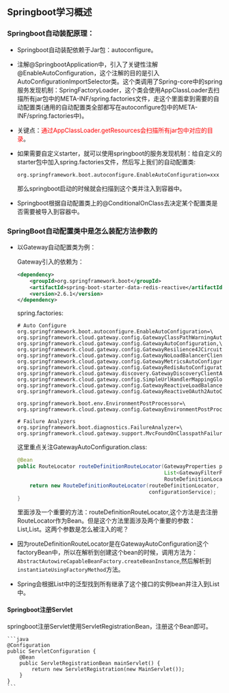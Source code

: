 ## Springboot学习概述

### Springboot自动装配原理：

- Springboot自动装配依赖于Jar包：autoconfigure。

- 注解@SpringbootApplication中，引入了关键性注解@EnableAutoConfiguration，这个注解的目的是引入AutoConfigurationImportSelector类。这个类调用了Spring-core中的spring服务发现机制：SpringFactoryLoader，这个类会使用AppClassLoader去扫描所有jar包中的META-INF/spring.factories文件，走这个里面拿到需要的自动配置类(通用的自动配置类全部都写在autoconfigure包中的META-INF/spring.factories中)。

- 关键点：<font color="red">通过AppClassLoader.getResources会扫描所有jar包中对应的目录</font>。

- 如果需要自定义starter，就可以使用springboot的服务发现机制：给自定义的starter包中加入spring.factories文件，然后写上我们的自动配置类:

  ```properties
  org.springframework.boot.autoconfigure.EnableAutoConfiguration=xxx
  ```

  那么springboot启动的时候就会扫描到这个类并注入到容器中。

- Springboot根据自动配置类上的@ConditionalOnClass去决定某个配置类是否需要被导入到容器中。



### SpringBoot自动配置类中是怎么装配方法参数的

- 以Gateway自动配置类为例：

  Gateway引入的依赖为：

  ```xml
  <dependency>
      <groupId>org.springframework.boot</groupId>
      <artifactId>spring-boot-starter-data-redis-reactive</artifactId>
      <version>2.6.1</version>
  </dependency>
  ```

  spring.factories:

  ```properties
  # Auto Configure
  org.springframework.boot.autoconfigure.EnableAutoConfiguration=\
  org.springframework.cloud.gateway.config.GatewayClassPathWarningAutoConfiguration,\
  org.springframework.cloud.gateway.config.GatewayAutoConfiguration,\
  org.springframework.cloud.gateway.config.GatewayResilience4JCircuitBreakerAutoConfiguration,\
  org.springframework.cloud.gateway.config.GatewayNoLoadBalancerClientAutoConfiguration,\
  org.springframework.cloud.gateway.config.GatewayMetricsAutoConfiguration,\
  org.springframework.cloud.gateway.config.GatewayRedisAutoConfiguration,\
  org.springframework.cloud.gateway.discovery.GatewayDiscoveryClientAutoConfiguration,\
  org.springframework.cloud.gateway.config.SimpleUrlHandlerMappingGlobalCorsAutoConfiguration,\
  org.springframework.cloud.gateway.config.GatewayReactiveLoadBalancerClientAutoConfiguration,\
  org.springframework.cloud.gateway.config.GatewayReactiveOAuth2AutoConfiguration
  
  org.springframework.boot.env.EnvironmentPostProcessor=\
  org.springframework.cloud.gateway.config.GatewayEnvironmentPostProcessor
  
  # Failure Analyzers
  org.springframework.boot.diagnostics.FailureAnalyzer=\
  org.springframework.cloud.gateway.support.MvcFoundOnClasspathFailureAnalyzer
  ```

  这里重点关注GatewayAutoConfiguration.class:

  ```java
  @Bean
  public RouteLocator routeDefinitionRouteLocator(GatewayProperties properties,
                                                  List<GatewayFilterFactory> gatewayFilters, List<RoutePredicateFactory> predicates,
                                                  RouteDefinitionLocator routeDefinitionLocator, ConfigurationService configurationService) {
      return new RouteDefinitionRouteLocator(routeDefinitionLocator, predicates, gatewayFilters, properties,
                                             configurationService);
  }
  
  ```

  里面涉及一个重要的方法：routeDefinitionRouteLocator,这个方法是去注册RouteLocator作为Bean。但是这个方法里面涉及两个重要的参数：List<GatewayFilterFactory>,List<RoutePredicateFactory>。这两个参数是怎么被注入的呢？

- 因为routeDefinitionRouteLocator是在GatewayAutoConfiguration这个factoryBean中，所以在解析到创建这个bean的时候，调用方法为：`AbstractAutowireCapableBeanFactory.createBeanInstance`,然后解析到`instantiateUsingFactoryMethod`方法。

- Spring会根据List<T>中的泛型找到所有继承了这个接口的实例bean并注入到List中。

  


#### Springboot注册Servlet

​	springboot注册Servlet使用ServletRegistrationBean，注册这个Bean即可。

    ```java
    @Configuration
    public ServletConfiguration {
        @Bean
        public ServletRegistrationBean mainServlet() {
            return new ServletRegistration(new MainServlet());
        }
    }
    ```

